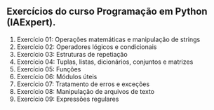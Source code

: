 ## Exercícios do curso Programação em Python (IAExpert).

1. Exercício 01: Operações matemáticas e manipulação de strings
2. Exercício 02: Operadores lógicos e condicionais
3. Exercício 03: Estruturas de repetiação
4. Exercício 04: Tuplas, listas, dicionários, conjuntos e matrizes
5. Exercício 05: Funções
6. Exercício 06: Módulos úteis
7. Exercício 07: Tratamento de erros e exceções
8. Exercício 08: Manipulação de arquivos de texto
9. Exercício 09: Expressões regulares

